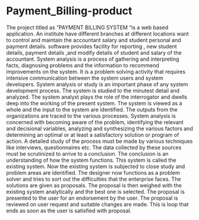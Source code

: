 # Payment_Billing-product

The project titled as “PAYMENT BILLING SYSTEM “is a web based application. An institute  have  different branches at different locations   want to control and maintain the accountant salary and student personal and payment details. software provides facility for reporting  , new student details, payment details ,and modify details of student and salary of the accountant.
System analysis is a process of gathering and interpreting facts, diagnosing problems and the information to recommend improvements on the system. It is a problem solving activity that requires intensive communication between the system users and system developers. System analysis or study is an important phase of any system development process. The system is studied to the minutest detail and analyzed. The system analyst plays the role of the interrogator and dwells deep into the working of the present system. The system is viewed as a whole and the input to the system are identified. The outputs from the organizations are traced to the various processes. System analysis is concerned with becoming aware of the problem, identifying the relevant and decisional variables, analyzing and synthesizing the various factors and determining an optimal or at least a satisfactory solution or program of action.
 A detailed study of the process must be made by various techniques like interviews, questionnaires etc. The data collected by these sources must be scrutinized to arrive to a conclusion. The conclusion is an understanding of how the system functions. This system is called the existing system. Now the existing system is subjected to close study and problem areas are identified. The designer now functions as a problem solver and tries to sort out the difficulties that the enterprise faces. The solutions are given as proposals. The proposal is then weighed with the existing system analytically and the best one is selected. The proposal is presented to the user for an endorsement by the user. The proposal is reviewed on user request and suitable changes are made. This is loop that ends as soon as the user is satisfied with proposal. 
